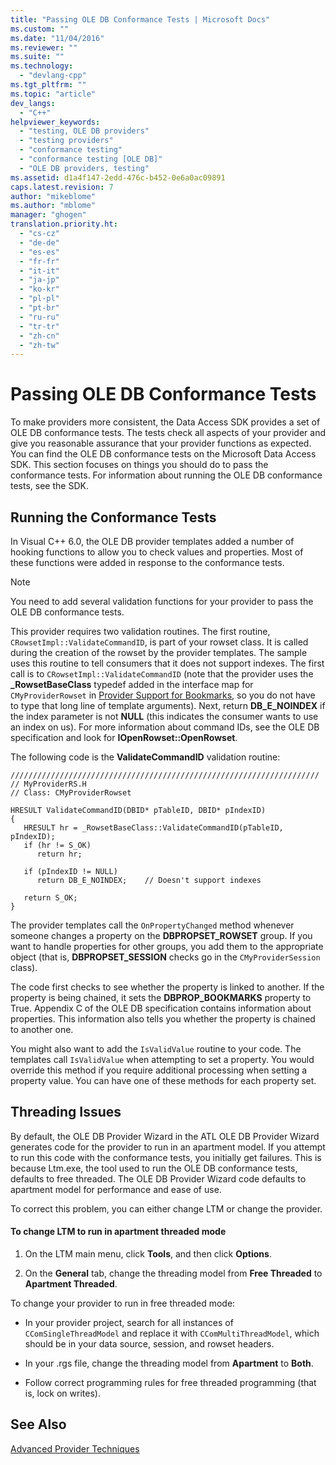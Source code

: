 ```yaml
---
title: "Passing OLE DB Conformance Tests | Microsoft Docs"
ms.custom: ""
ms.date: "11/04/2016"
ms.reviewer: ""
ms.suite: ""
ms.technology: 
  - "devlang-cpp"
ms.tgt_pltfrm: ""
ms.topic: "article"
dev_langs: 
  - "C++"
helpviewer_keywords: 
  - "testing, OLE DB providers"
  - "testing providers"
  - "conformance testing"
  - "conformance testing [OLE DB]"
  - "OLE DB providers, testing"
ms.assetid: d1a4f147-2edd-476c-b452-0e6a0ac09891
caps.latest.revision: 7
author: "mikeblome"
ms.author: "mblome"
manager: "ghogen"
translation.priority.ht: 
  - "cs-cz"
  - "de-de"
  - "es-es"
  - "fr-fr"
  - "it-it"
  - "ja-jp"
  - "ko-kr"
  - "pl-pl"
  - "pt-br"
  - "ru-ru"
  - "tr-tr"
  - "zh-cn"
  - "zh-tw"
---
```

# Passing OLE DB Conformance Tests
To make providers more consistent, the Data Access SDK provides a set of OLE DB conformance tests. The tests check all aspects of your provider and give you reasonable assurance that your provider functions as expected. You can find the OLE DB conformance tests on the Microsoft Data Access SDK. This section focuses on things you should do to pass the conformance tests. For information about running the OLE DB conformance tests, see the SDK.  
  
## Running the Conformance Tests  
 In Visual C++ 6.0, the OLE DB provider templates added a number of hooking functions to allow you to check values and properties. Most of these functions were added in response to the conformance tests.  
  
> [!NOTE]
>  You need to add several validation functions for your provider to pass the OLE DB conformance tests.  
  
 This provider requires two validation routines. The first routine, `CRowsetImpl::ValidateCommandID`, is part of your rowset class. It is called during the creation of the rowset by the provider templates. The sample uses this routine to tell consumers that it does not support indexes. The first call is to `CRowsetImpl::ValidateCommandID` (note that the provider uses the **_RowsetBaseClass** typedef added in the interface map for `CMyProviderRowset` in [Provider Support for Bookmarks](../../data/oledb/provider-support-for-bookmarks.md), so you do not have to type that long line of template arguments). Next, return **DB_E_NOINDEX** if the index parameter is not **NULL** (this indicates the consumer wants to use an index on us). For more information about command IDs, see the OLE DB specification and look for **IOpenRowset::OpenRowset**.  
  
 The following code is the **ValidateCommandID** validation routine:  
  
```  
/////////////////////////////////////////////////////////////////////  
// MyProviderRS.H  
// Class: CMyProviderRowset   
  
HRESULT ValidateCommandID(DBID* pTableID, DBID* pIndexID)  
{  
   HRESULT hr = _RowsetBaseClass::ValidateCommandID(pTableID, pIndexID);  
   if (hr != S_OK)  
      return hr;  
  
   if (pIndexID != NULL)  
      return DB_E_NOINDEX;    // Doesn't support indexes  
  
   return S_OK;  
}  
```  
  
 The provider templates call the `OnPropertyChanged` method whenever someone changes a property on the **DBPROPSET_ROWSET** group. If you want to handle properties for other groups, you add them to the appropriate object (that is, **DBPROPSET_SESSION** checks go in the `CMyProviderSession` class).  
  
 The code first checks to see whether the property is linked to another. If the property is being chained, it sets the **DBPROP_BOOKMARKS** property to True. Appendix C of the OLE DB specification contains information about properties. This information also tells you whether the property is chained to another one.  
  
 You might also want to add the `IsValidValue` routine to your code. The templates call `IsValidValue` when attempting to set a property. You would override this method if you require additional processing when setting a property value. You can have one of these methods for each property set.  
  
## Threading Issues  
 By default, the OLE DB Provider Wizard in the ATL OLE DB Provider Wizard generates code for the provider to run in an apartment model. If you attempt to run this code with the conformance tests, you initially get failures. This is because Ltm.exe, the tool used to run the OLE DB conformance tests, defaults to free threaded. The OLE DB Provider Wizard code defaults to apartment model for performance and ease of use.  
  
 To correct this problem, you can either change LTM or change the provider.  
  
#### To change LTM to run in apartment threaded mode  
  
1.  On the LTM main menu, click **Tools**, and then click **Options**.  
  
2.  On the **General** tab, change the threading model from **Free Threaded** to **Apartment Threaded**.  
  
 To change your provider to run in free threaded mode:  
  
-   In your provider project, search for all instances of `CComSingleThreadModel` and replace it with `CComMultiThreadModel`, which should be in your data source, session, and rowset headers.  
  
-   In your .rgs file, change the threading model from **Apartment** to **Both**.  
  
-   Follow correct programming rules for free threaded programming (that is, lock on writes).  
  
## See Also  
 [Advanced Provider Techniques](../../data/oledb/advanced-provider-techniques.md)